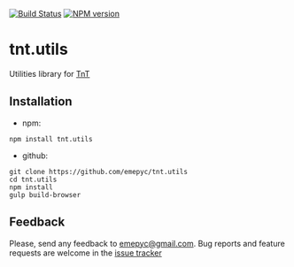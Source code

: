 [![Build Status](https://travis-ci.org/emepyc/tnt.utils.svg?branch=master)](https://travis-ci.org/emepyc/tnt.utils)
[![NPM version](https://badge-me.herokuapp.com/api/npm/tnt.utils.png)](http://badges.enytc.com/for/npm/tnt.utils)


# tnt.utils

Utilities library for [TnT](http://github.com/emepyc/tnt)

## Installation

- npm:

```
npm install tnt.utils
```

- github:

```
git clone https://github.com/emepyc/tnt.utils
cd tnt.utils
npm install
gulp build-browser
```

## Feedback
Please, send any feedback to emepyc@gmail.com.
Bug reports and feature requests are welcome in the [issue tracker](https://github.com/emepyc/tnt.utils/issues/new)
